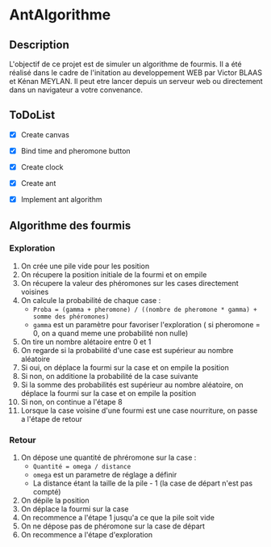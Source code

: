 # AntAlgorithme

## Description

L'objectif de ce projet est de simuler un algorithme de fourmis.
Il a été réalisé dans le cadre de l'initation au developpement WEB par Victor BLAAS et Kénan MEYLAN.
Il peut etre lancer depuis un serveur web ou directement dans un navigateur a votre convenance.

## ToDoList

- [x] Create canvas
- [x] Bind time and pheromone button
- [x] Create clock
- [x] Create ant
- [x] Implement ant algorithm


## Algorithme des fourmis

### Exploration

1) On crée une pile vide pour les position
2) On récupere la position initiale de la fourmi et on empile
3) On récupere la valeur des phéromones sur les cases directement voisines
4) On calcule la probabilité de chaque case : 
   - `Proba = (gamma + pheromone) / ((nombre de pheromone * gamma) + somme des phéromones)`
   - `gamma` est un paramètre pour favoriser l'exploration ( si pheromone = 0, on a quand meme une probabilité non nulle)
5) On tire un nombre alétaoire entre 0 et 1
6) On regarde si la probabilité d'une case est supérieur au nombre aléatoire
7) Si oui, on déplace la fourmi sur la case et on empile la position
8) Si non, on additione la probabilité de la case suivante 
9) Si la somme des probabilités est supérieur au nombre aléatoire, on déplace la fourmi sur la case et on empile la position
10) Si non, on continue a l'étape 8
11) Lorsque la case voisine d'une fourmi est une case nourriture, on passe a l'étape de retour

### Retour

1) On dépose une quantité de phréromone sur la case : 
    - `Quantité = omega / distance`
    - `omega` est un parametre de réglage a définir
    - La distance étant la taille de la pile - 1 (la case de départ n'est pas compté)
2) On dépile la position
3) On déplace la fourmi sur la case
4) On recommence a l'étape 1 jusqu'a ce que la pile soit vide
5) On ne dépose pas de phéromone sur la case de départ
6) On recommence a l'étape d'exploration